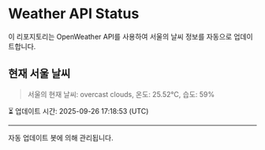 
# Weather API Status

이 리포지토리는 OpenWeather API를 사용하여 서울의 날씨 정보를 자동으로 업데이트합니다.

## 현재 서울 날씨
> 서울의 현재 날씨: overcast clouds, 온도: 25.52°C, 습도: 59%

⏳ 업데이트 시간: 2025-09-26 17:18:53 (UTC)

---
자동 업데이트 봇에 의해 관리됩니다.
